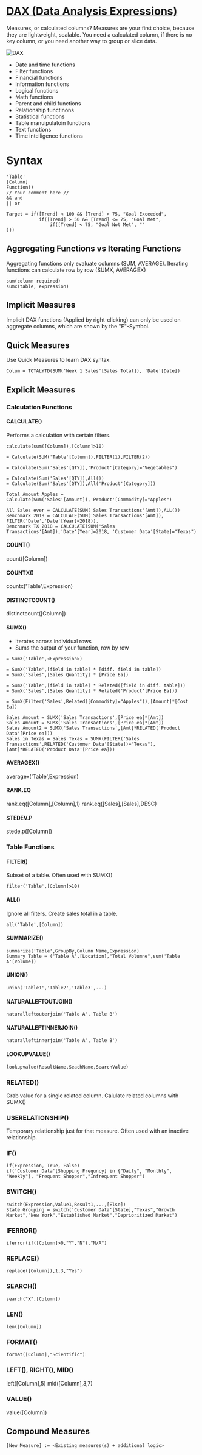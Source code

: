 # [DAX (Data Analysis Expressions)](https://docs.microsoft.com/en-us/dax/)

Measures, or calculated columns? Measures are your first choice, because they are lightweight, scalable. You need a calculated column, if there is no key column, or you need another way to group or slice data.

![DAX](../../img/pbi_16.jpg)

* Date and time functions
* Filter functions
* Financial functions
* Information functions
* Logical functions
* Math functions
* Parent and child functions
* Relationship functinons
* Statistical functions
* Table manuipulatoin functions
* Text functions
* Time intelligence functions
<a/>

# Syntax

    'Table'
    [Column]
    Function()
    // Your comment here //
    && and
    || or
    
    Target = if([Trend] < 100 && [Trend] > 75, "Goal Exceeded",
                if([Trend] > 50 && [Trend] <= 75, "Goal Met",
                    if([Trend] < 75, "Goal Not Met", ""
    )))
    
## Aggregating Functions vs Iterating Functions

Aggregating functions only evaluate columns (SUM, AVERAGE). Iterating functions can calculate row by row (SUMX, AVERAGEX)

    sum(column required)
    sumx(table, expression)

## Implicit Measures

Implicit DAX functions (Applied by right-clicking) can only be used on aggregate columns, which are shown by the "E"-Symbol.

## Quick Measures

Use Quick Measures to learn DAX syntax.

    Colum = TOTALYTD(SUM('Week 1 Sales'[Sales Total]), 'Date'[Date])

## Explicit Measures

### Calculation Functions

#### CALCULATE()

Performs a calculation with certain filters.

    calculate(sum([Column]),[Column]>10)

    = Calculate(SUM('Table'[Column]),FILTER(1),FILTER(2))
    
    = Calculate(Sum('Sales'[QTY]),'Product'[Category]="Vegetables")
    
    = Calculate(Sum('Sales'[QTY]),All())
    = Calculate(Sum('Sales'[QTY]),All('Product'[Category]))
    
    Total Amount Apples = Calculate(Sum('Sales'[Amount]),'Product'[Commodity]="Apples")
    
    All Sales ever = CALCULATE(SUM('Sales Transactions'[Amt]),ALL())
    Benchmark 2018 = CALCULATE(SUM('Sales Transactions'[Amt]), FILTER('Date','Date'[Year]=2018)). 
    Benchmark TX 2018 = CALCULATE(SUM('Sales Transactions'[Amt]),'Date'[Year]=2018, 'Customer Data'[State]="Texas")
    
#### COUNT()

   count([Column])
   
#### COUNTX()

   countx('Table',Expression)
   
#### DISTINCTCOUNT()

   distinctcount([Column])

#### SUMX()

* Iterates across individual rows
* Sums the output of your function, row by row
<a/>

    = SumX('Table',<Expression>)
 
    = SumX('Table',[field in table] * [diff. field in table])
    = SumX('Sales',[Sales Quantity] * [Price Ea])
 
    = SumX('Table',[field in table] * Related([field in diff. table]))
    = SumX('Sales',[Sales Quantity] * Related('Product'[Price Ea]))
    
    = SumX(Filter('Sales',Related([Commodity]="Apples")),[Amount]*[Cost Ea])
 
    Sales Amount = SUMX('Sales Transactions',[Price ea]*[Amt])
    Sales Amount = SUMX('Sales Transactions',[Price ea]*[Amt])
    Sales Amount2 = SUMX('Sales Transactions',[Amt]*RELATED('Product Data'[Price ea]))
    Sales in Texas = Sales Texas = SUMX(FILTER('Sales Transactions',RELATED('Customer Data'[State])="Texas"),[Amt]*RELATED('Product Data'[Price ea]))
    
#### AVERAGEX()

   averagex('Table',Expression)
   
#### RANK.EQ

   rank.eq([Column],[Column],1)
   rank.eq([Sales],[Sales],DESC)
   
#### STEDEV.P

   stede.p([Column])
   
### Table Functions

#### FILTER()

Subset of a table. Often used with SUMX()

    filter('Table',[Column]>10)

#### ALL()

Ignore all filters. Create sales total in a table.

    all('Table',[Column])
    
#### SUMMARIZE()

    summarize('Table',GroupBy,Column Name,Expression)
    Summary Table = ('Table A',[Location],"Total Volumne",sum('Table A'[Volume])
    
#### UNION()

    union('Table1','Table2','Table3',...)
    
#### NATURALLEFTOUTJOIN()

    naturalleftouterjoin('Table A','Table B')
    
#### NATURALLEFTINNERJOIN()

    naturalleftinnerjoin('Table A','Table B')
    
#### LOOKUPVALUE()

    lookupvalue(ResultName,SeachName,SearchValue)

### RELATED()

Grab value for a single related column. Calulate related columns with SUMX()

### USERELATIONSHIP()

Temporary relationship just for that measure. Often used with an inactive relationship.

### IF()
 
    if(Expression, True, False)
    if('Customer Data'[Shopping Frequncy] in {"Daily", "Monthly", "Weekly"}, "Frequent Shopper","Infrequent Shopper")
    
### SWITCH()
 
    switch(Expression,Value1,Result1,...,[Else])
    State Grouping = switch('Customer Data'[State],"Texas","Growth Market","New York","Established Market","Deprioritized Market")
    
### IFERROR()

    iferror(if([Column]>0,"Y","N"),"N/A")
    
### REPLACE()

    replace([Column]),1,3,"Yes")
    
### SEARCH()

    search("X",[Column])
    
### LEN()

    len([Column])
    
### FORMAT()

    format([Column],"Scientific")
    
### LEFT(), RIGHT(), MID()

   left([Column],5)
   mid([Column],3,7)
   
### VALUE()

   value([Column])

## Compound Measures
    
    [New Measure] := <Existing measures(s) + additional logic>
